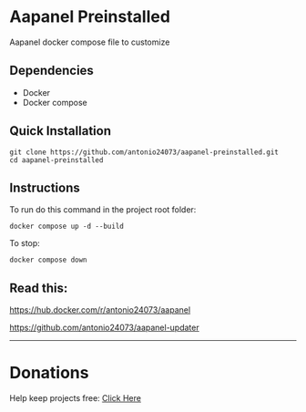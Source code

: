 # Aapanel Preinstalled

Aapanel docker compose file to customize

## Dependencies

- Docker
- Docker compose

## Quick Installation

```
git clone https://github.com/antonio24073/aapanel-preinstalled.git
cd aapanel-preinstalled
```

## Instructions

To run do this command in the project root folder:

```
docker compose up -d --build
```

To stop:

```
docker compose down
```

## Read this:

https://hub.docker.com/r/antonio24073/aapanel

https://github.com/antonio24073/aapanel-updater


----------------------

# Donations

Help keep projects free: <a href="https://www.paypal.com/donate/?business=X3W3QTHS7BDW4&no_recurring=0&currency_code=USD" >Click Here</a>
